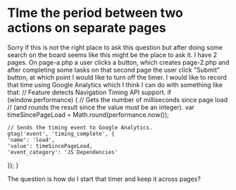 
# TIme the period between two actions on separate pages

Sorry if this is not the right place to ask this question but after doing some search on the board seems like this might be the place to ask it.
I have 2 pages. On page-a.php a user clicks a button, which creates page-2.php and after completing some tasks on that second page the user click "Submit" button, at which point I would like to turn off the timer. I would like to record that time using Google Analytics which I think I can do with something like that:
// Feature detects Navigation Timing API support.
if (window.performance) {
    // Gets the number of milliseconds since page load
    // (and rounds the result since the value must be an integer).
    var timeSincePageLoad = Math.round(performance.now());

    // Sends the timing event to Google Analytics.
    gtag('event', 'timing_complete', {
    'name': 'load',
    'value': timeSincePageLoad,
    'event_category': 'JS Dependencies'
  });
}

The question is how do I start that timer and keep it across pages?

        